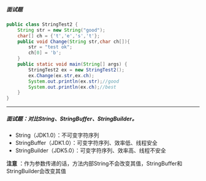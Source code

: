 ##### 面试题

```java
public class StringTest2 {
    String str = new String("good");
    char[] ch = {'t','e','s','t'};
    public void Change(String str,char ch[]){
        str = "test ok";
        ch[0] = 'b';
    }
    public static void main(String[] args) {
        StringTest2 ex = new StringTest2();
        ex.Change(ex.str,ex.ch);
        System.out.println(ex.str);//good
        System.out.println(ex.ch);//best
    }
}
```

***

##### 面试题：对比String、StringBuffer、StringBuilder。

* String（JDK1.0）：不可变字符序列
* StringBuffer（JDK1.0）：可变字符序列、效率低、线程安全
* StringBuilder（JDK5.0）：可变字符序列、效率高、线程不安全

**注意** ：作为参数传递的话，方法内部String不会改变其值，StringBuffer和StringBuilder会改变其值